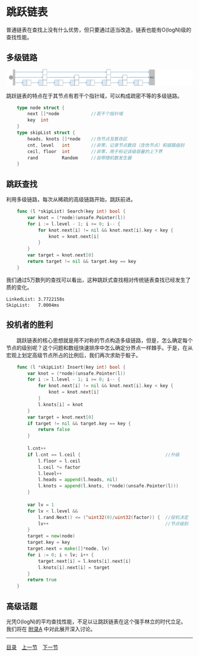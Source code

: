 # 跳跃链表
普通链表在查找上没有什么优势，但只要通过适当改造，链表也能有O(logN)级的查找性能。

## 多级链路
![](../images/SkipList.png)

跳跃链表的特点在于其节点有若干个指针域，可以构成疏密不等的多级链路。
```go
	type node struct {
		next []*node			//若干个指针域
		key  int
	}
	type skipList struct {
		heads, knots []*node	//伪节点及暂存区
		cnt, level   int 		//非零，记录节点数目（含伪节点）和链路级别
		ceil, floor  int 		//非零，用于标记该级容量的上下界
		rand         Random		//自带随机数发生器
	}
```

## 跳跃查找
利用多级链路，每次从稀疏的高级链路开始，跳跃前进。
```go
	func (l *skipList) Search(key int) bool {
		var knot = (*node)(unsafe.Pointer(l))
		for i := l.level - 1; i >= 0; i-- {
			for knot.next[i] != nil && knot.next[i].key < key {
				knot = knot.next[i]
			}
		}
		var target = knot.next[0]
		return target != nil && target.key == key
	}
```
我们通过5万数列的查找可以看出，这种跳跃式查找相对传统链表查找已经发生了质的变化。

	LinkedList: 3.7722158s
	SkipList:   7.0004ms

## 投机者的胜利
　　跳跃链表的核心思想就是用不对称的节点构造多级链路，但是，怎么确定每个节点的级别呢？这个问题和数组快速排序中怎么确定分界点一样棘手。于是，在从宏观上划定高级节点所占的比例后，我们再次求助于骰子。
```go
	func (l *skipList) Insert(key int) bool {
		var knot = (*node)(unsafe.Pointer(l))
		for i := l.level - 1; i >= 0; i-- {
			for knot.next[i] != nil && knot.next[i].key < key {
				knot = knot.next[i]
			}
			l.knots[i] = knot
		}
		var target = knot.next[0]
		if target != nil && target.key == key {
			return false
		}

		l.cnt++
		if l.cnt == l.ceil {								//升级
			l.floor = l.ceil
			l.ceil *= factor
			l.level++
			l.heads = append(l.heads, nil)
			l.knots = append(l.knots, (*node)(unsafe.Pointer(l)))
		}

		var lv = 1
		for lv < l.level &&
			l.rand.Next() <= (^uint32(0)/uint32(factor)) {	//投机决定
			lv++											//节点级别
		}
		target = new(node)
		target.key = key
		target.next = make([]*node, lv)
		for i := 0; i < lv; i++ {
			target.next[i] = l.knots[i].next[i]
			l.knots[i].next[i] = target
		}
		return true
	}
```

## 高级话题
光凭O(logN)的平均查找性能，不足以让跳跃链表在这个强手林立的时代立足。  
我们将在 [附录A](../08/08-A.md) 中对此展开深入讨论。

---
[目录](../index.md)　[上一节](02-B.md)　[下一节](02.md)
